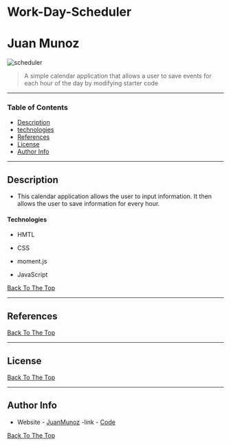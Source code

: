 # Work-Day-Scheduler
# Juan Munoz

![scheduler](/images/pic1.png) 


 

>A simple calendar application that allows a user to save events for each hour of the day by modifying starter code

 
--- 

 

### Table of Contents 

 
- [Description](#description) 
- [technologies](#technologies) 
- [References](#References) 
- [License](#License) 
- [Author Info](#author-info) 

 

--- 

 

## Description  

 
-  This calendar application allows the user to input information. It then allows the user to save information for every hour. 
 

#### Technologies 

 

- HMTL 

- CSS

- moment.js

- JavaScript



 

[Back To The Top](#read-me-template) 
 

 

--- 

 

 

## References 

[Back To The Top](#read-me-template) 

 

--- 

 

## License 

 

 


 

[Back To The Top](#read-me-template) 

 

--- 

 

## Author Info 

 

- Website - [JuanMunoz]( https://github.com/munozjuan) 
-link - [Code](https://munozjuan.github.io/code-Quiz/)

 

[Back To The Top](#read-me-template) 